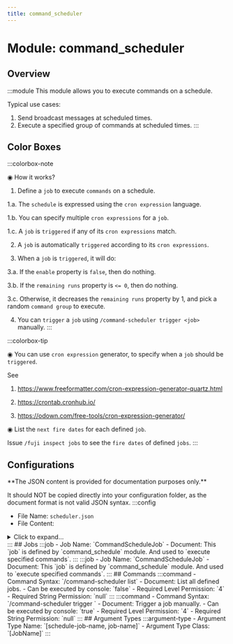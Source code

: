 ```yaml
---
title: command_scheduler
---
```



# Module: command_scheduler

## Overview
:::module
This module allows you to execute commands on a schedule.

Typical use cases:
1. Send broadcast messages at scheduled times.
2. Execute a specified group of commands at scheduled times.
:::
## Color Boxes

:::colorbox-note

◉ How it works?

1. Define a `job` to execute `commands` on a schedule.

1.a. The `schedule` is expressed using the `cron expression` language.

1.b. You can specify multiple `cron expressions` for a `job`.

1.c. A `job` is `triggered` if any of its `cron expressions` match.

2. A `job` is automatically `triggered` according to its `cron expressions`.

3. When a `job` is `triggered`, it will do:

3.a. If the `enable` property is `false`, then do nothing.

3.b. If the `remaining runs` property is `<= 0`, then do nothing.

3.c. Otherwise, it decreases the `remaining runs` property by 1, and pick a random `command group` to execute.

4. You can `trigger` a `job` using `/command-scheduler trigger <job>` manually.
:::

:::colorbox-tip

◉ You can use `cron expression` generator, to specify when a `job` should be `triggered`.

See

1. https://www.freeformatter.com/cron-expression-generator-quartz.html

2. https://crontab.cronhub.io/

3. https://odown.com/free-tools/cron-expression-generator/



◉ List the `next fire dates` for each defined `job`.

Issue `/fuji inspect jobs` to see the `fire dates` of defined `jobs`.
:::

## Configurations
<Admonition type="warning" icon="" title="">
**The JSON content is provided for documentation purposes only.**

It should NOT be copied directly into your configuration folder, as the document format is not valid JSON syntax.
</Admonition>
:::config
- File Name: `scheduler.json`
- File Content: 
<details>

<summary>Click to expand...</summary>

```json showLineNumbers title="config/fuji/modules/command_scheduler/scheduler.json"
{
  "jobs": [
    {
      "enable": true,
      "name": "example_job",
      "remaining_runs": 1024,
      "schedules": [
        "0 */3 * ? * *",
        "0 */5 * ? * *"
      ],
      "command_groups": [
        [
          "send-broadcast Group 1 Command 1 -> This is the first group of commands.",
          "send-broadcast Group 1 Command 2 -> When job is fired, a random command group will be picked.",
          "send-broadcast Group 1 Command 3 -> Commands in a group run in order from top to bottom.",
          "send-broadcast Group 1 Command 4 -> You can execute `/command-schedule trigger` to `run` a `job` directly."
        ],
        [
          "send-broadcast Group 2 Command 1 -> This is the second group of commands",
          "send-broadcast Group 2 Command 2 -> You can use `/fuji` command to inspect the `next fire dates` of each job.",
          "send-broadcast Group 2 Command 3 -> The schedule for this job is described using 2 cron expression: one says `every 3 minutes`, another says `every 5 minutes`"
        ]
      ]
    }
  ]
}
```
</details>
:::
## Jobs
:::job
- Job Name: `CommandScheduleJob`
- Document: This `job` is defined by `command_schedule` module.
And used to `execute specified commands`.
:::
:::job
- Job Name: `CommandScheduleJob`
- Document: This `job` is defined by `command_schedule` module.
And used to `execute specified commands`.
:::
## Commands
:::command
- Command Syntax: `/command-scheduler list`
- Document: List all defined jobs.
- Can be executed by console: `false`
- Required Level Permission: `4`
- Required String Permission: `null`
:::
:::command
- Command Syntax: `/command-scheduler trigger <JobName jobName>`
- Document: Trigger a job manually.
- Can be executed by console: `true`
- Required Level Permission: `4`
- Required String Permission: `null`
:::
## Argument Types
:::argument-type
- Argument Type Name: `[schedule-job-name, job-name]`
- Argument Type Class: `[JobName]`
:::
